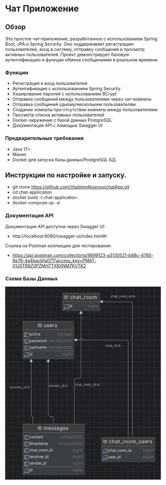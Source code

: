 # Чат Приложение

## Обзор

Это простое чат-приложение, разработанное с использованием Spring Boot, JPA и Spring Security. Оно поддерживает регистрацию пользователей, вход в систему, отправку сообщений и просмотр активных пользователей. Проект демонстрирует базовую аутентификацию и функции обмена сообщениями в реальном времени.

### Функции

* Регистрация и вход пользователей
* Аутентификация с использованием Spring Security
* Хэширование паролей с использованием BCrypt
* Отправка сообщений между пользователями через чат-комнаты
* Отправка сообщений одному/нескольким пользователям
* Создание комнаты при отсутствии комнаты между пользователями
* Просмотр списка активных пользователей
* Docker-окружение с базой данных PostgreSQL
* Документация API с помощью Swagger UI

### Предварительные требования
* Java 17+
* Maven
* Docker для запуска базы данных/PostgreSQL БД.

## Инструкции по настройке и запуску.

* git clone https://github.com/VladimirAksenov/chatApp.git
* cd chat-application
* docker build -t chat-application .
* docker-compose up -d

### Документация API
Документация API доступна через Swagger UI:
* http://localhost:8080/swagger-ui/index.html#/

Ссылка на Postman коллекцию для тестирования:
* https://api.postman.com/collections/9899123-a3130521-b68c-4785-9e78-4a4bacbfa071?access_key=PMAT-01J0TR8Z0PZMH7TX8XNM7KVTK2

### Схема Базы Данных
![img_1.png](src/main/resources/screenshots/img_1.png)
